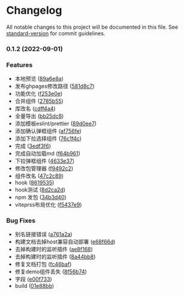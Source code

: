 # Changelog

All notable changes to this project will be documented in this file. See [standard-version](https://github.com/conventional-changelog/standard-version) for commit guidelines.

### 0.1.2 (2022-09-01)


### Features

* 本地预览 ([89a6e8a](https://github.com/hongaah/hazel-plus/commit/89a6e8afb31d05fc1b66c8e8e3ecc52daf37a03c))
* 发布ghpages修改路径 ([581d8c7](https://github.com/hongaah/hazel-plus/commit/581d8c783a0fdfa670e275594e3c587a9cb44c2c))
* 功能优化 ([f253e0e](https://github.com/hongaah/hazel-plus/commit/f253e0ea608f2fb45720eea49c04a458ca4806ef))
* 合并组件 ([2785b55](https://github.com/hongaah/hazel-plus/commit/2785b5534c540d665a93ccef7098666b120da769))
* 库改名 ([cdff4a4](https://github.com/hongaah/hazel-plus/commit/cdff4a46767e4c3dd2ff2b4625107859f432b1af))
* 全量导出 ([bb25dc8](https://github.com/hongaah/hazel-plus/commit/bb25dc8424cbe2ce952582bee6b8faf70f0af09c))
* 添加模板eslint/prettier ([89d0ee7](https://github.com/hongaah/hazel-plus/commit/89d0ee7f6b1b51b0d23f2dc8c73f11acbdaa8912))
* 添加确认弹框组件 ([af756fe](https://github.com/hongaah/hazel-plus/commit/af756fed203608792c66ef96f71eadc8c877ae11))
* 添加下拉选择组件 ([76c1f4c](https://github.com/hongaah/hazel-plus/commit/76c1f4c23fd1cfaff55dec3cd134df30564ed13c))
* 完成 ([3edf3f6](https://github.com/hongaah/hazel-plus/commit/3edf3f660e937fad762e3902b6db47ef39012310))
* 完成自动加载md ([f64b961](https://github.com/hongaah/hazel-plus/commit/f64b961fe6c062ca936eab048c32a9bf5e71b652))
* 下拉弹框组件 ([4633e37](https://github.com/hongaah/hazel-plus/commit/4633e37e8b931ecd7ee9f2b11d3bb5c20775ea0b))
* 修改包管理器 ([f9492c2](https://github.com/hongaah/hazel-plus/commit/f9492c2b538f40340d351e0e826b8e5d3ffdd04c))
* 组件改名 ([47c2c89](https://github.com/hongaah/hazel-plus/commit/47c2c89b06f3ae7110db5a8427e9d00b05ff3d62))
* hook ([8619535](https://github.com/hongaah/hazel-plus/commit/8619535115f6516f2acb3281fa3e61a42d1515ff))
* hook测试 ([8d2ca2d](https://github.com/hongaah/hazel-plus/commit/8d2ca2d9bea54ee5a0a7e6d16e46314e789e770e))
* npm 发包 ([34b3d40](https://github.com/hongaah/hazel-plus/commit/34b3d40705b23af02c9e263c05f75b9518ae196c))
* viteprss布局优化 ([f5437e9](https://github.com/hongaah/hazel-plus/commit/f5437e971bc82ba9cc81a06bbd620bcf6186ceaf))


### Bug Fixes

* 别名链接错误 ([a761a2a](https://github.com/hongaah/hazel-plus/commit/a761a2a6a1d1308e47afb3c11ebb01566c2b6719))
* 构建文档去掉host兼容自动部署 ([e68f66d](https://github.com/hongaah/hazel-plus/commit/e68f66d22097964b046ae09b4810933ab8311ab0))
* 去掉构建时的监听插件 ([ae8f168](https://github.com/hongaah/hazel-plus/commit/ae8f168ec8ba03a439680584a12a63494d0252af))
* 去掉构建时的监听插件 ([8a44bb8](https://github.com/hongaah/hazel-plus/commit/8a44bb8e6c16a06ba5f53c62d84b1583246fcc20))
* 修复文档打包 ([fc46baf](https://github.com/hongaah/hazel-plus/commit/fc46baf7807032ac264f3834633b5bd6931daaf8))
* 修复demo组件丢失 ([8f56b74](https://github.com/hongaah/hazel-plus/commit/8f56b74d3ebfd0ecc5b18d218b1787d040b50722))
* 字段 ([e00f733](https://github.com/hongaah/hazel-plus/commit/e00f733baca9fa217d7b4782338d9f50963d13cb))
* build ([01e88bb](https://github.com/hongaah/hazel-plus/commit/01e88bb9221aae400c6f135149d4f7e598947ce2))
